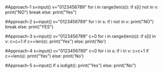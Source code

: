 #Approach-1
s=input()
v="0123456789"
for i in range(len(s)):
  if s[i] not in v:
    print("NO")
    break
else:
  print("Yes")

#Approach-2
s=input()
v="0123456789"
for i in s:
  if i not in v:
    print("NO")
    break
else:
  print("YES")

 #Approach-3 
s=input()
v="0123456789"
c=0
for i in range(len(s)):
  if s[i] in v:
    c=c+1 
if c==len(s):
  print("Yes")
else:
  print('No')
  
  #Approach-4
s=input()
v="0123456789"
c=0
for i in s:
  if i in v:
    c=c+1 
if c==len(s):
  print("Yes")
else:
  print('No')

 #Approach-5 
s=input()
if s.isdigit():
  print("Yes")
else:
  print("No")
